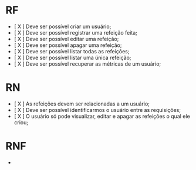 # RF

- [ X ] Deve ser possível criar um usuário;
- [ X ] Deve ser possível registrar uma refeição feita;
- [ X ] Deve ser possível editar uma refeição;
- [ X ] Deve ser possível apagar uma refeição;
- [ X ] Deve ser possível listar todas as refeições;
- [ X ] Deve ser possível listar uma única refeição;
- [ X ] Deve ser possível recuperar as métricas de um usuário;

# RN

- [ X ] As refeições devem ser relacionadas a um usuário;
- [ X ] Deve ser possível identificarmos o usuário entre as requisições;
- [ X ] O usuário só pode visualizar, editar e apagar as refeições o qual ele criou;

# RNF

-